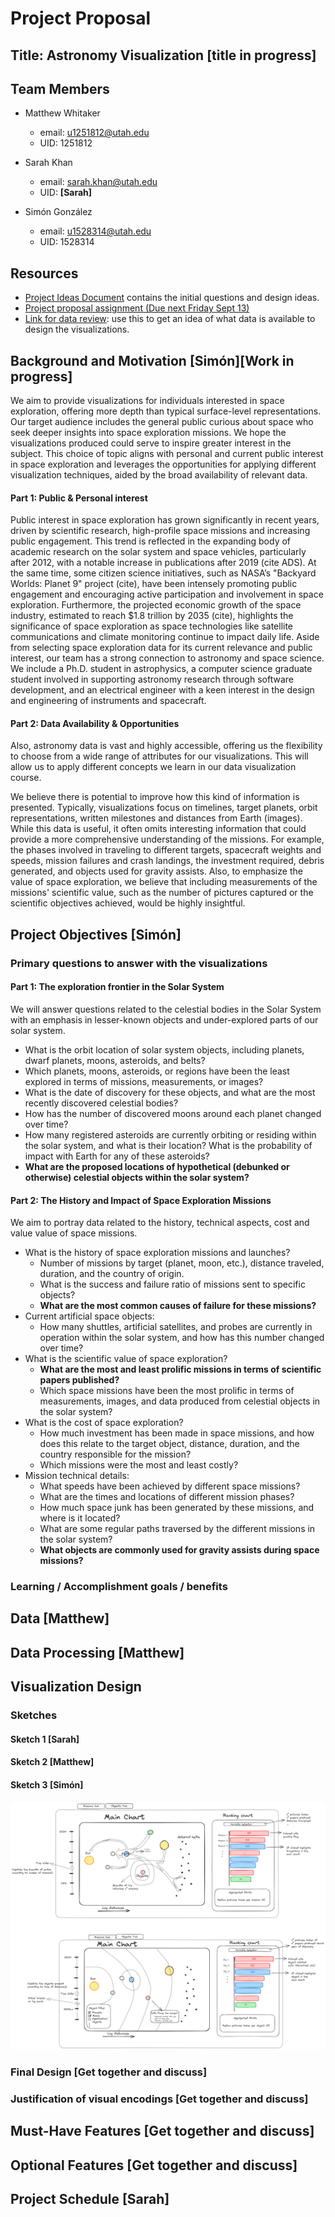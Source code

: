# Project Proposal

## Title: Astronomy Visualization [title in progress]

## Team Members

- Matthew Whitaker
	- email: u1251812@utah.edu
	- UID: 1251812

- Sarah Khan
	- email: sarah.khan@utah.edu
	- UID: **[Sarah]**

- Simón González
	- email: u1528314@utah.edu
	- UID: 1528314

## Resources


* [Project Ideas Document](https://docs.google.com/document/d/1pG8MIJ63O_l-x5lxE9TWMq5bsQBWVphontCbd75LPDg/edit?usp=sharing) contains the initial questions and design ideas. 
* [Project proposal assignment (Due next Friday Sept 13)](https://www.dataviscourse.net/2024/project/#project-proposal)
* [Link for data review](https://planet4589.org/space/gcat/index.html): use this to get an idea of what data is available to design the visualizations.

## Background and Motivation [Simón][Work in progress]


We aim to provide visualizations for individuals interested in space exploration, offering more depth than typical surface-level representations. Our target audience includes the general public curious about space who seek deeper insights into space exploration missions. We hope the visualizations produced could serve to inspire greater interest in the subject. This choice of topic aligns with personal and current public interest in space exploration and leverages the opportunities for applying different visualization techniques, aided by the broad availability of relevant data.

#### Part 1: Public & Personal interest

Public interest in space exploration has grown significantly in recent years, driven by scientific research, high-profile space missions and increasing public engagement. This trend is reflected in the expanding body of academic research on the solar system and space vehicles, particularly after 2012, with a notable increase in publications after 2019 (cite ADS).
At the same time, some citizen science initiatives, such as NASA’s "Backyard Worlds: Planet 9" project (cite), have been intensely promoting public engagement and encouraging active participation and involvement in space exploration.
Furthermore, the projected economic growth of the space industry, estimated to reach $1.8 trillion by 2035 (cite), highlights the significance of space exploration as space technologies like satellite communications and climate monitoring continue to impact daily life.
Aside from selecting space exploration data for its current relevance and public interest, our team has a strong connection to astronomy and space science. We include a Ph.D. student in astrophysics, a computer science graduate student involved in supporting astronomy research through software development, and an electrical engineer with a keen interest in the design and engineering of instruments and spacecraft.

#### Part 2: Data Availability & Opportunities

Also, astronomy data is vast and highly accessible, offering us the flexibility to choose from a wide range of attributes for our visualizations. This will allow us to apply different concepts we learn in our data visualization course.

We believe there is potential to improve how this kind of information is presented. Typically, visualizations focus on timelines, target planets, orbit representations, written milestones and distances from Earth (images). While this data is useful, it often omits interesting information that could provide a more comprehensive understanding of the missions. For example, the phases involved in traveling to different targets, spacecraft weights and speeds, mission failures and crash landings, the investment required, debris generated, and objects used for gravity assists. Also, to emphasize the value of space exploration, we believe that including measurements of the missions' scientific value, such as the number of pictures captured or the scientific objectives achieved, would be highly insightful.

## Project Objectives [Simón]

### Primary questions to answer with the visualizations

#### Part 1: The exploration frontier in the Solar System

We will answer questions related to the celestial bodies in the Solar System with an emphasis in lesser-known objects and under-explored parts of our solar system. 
- What is the orbit location of solar system objects, including planets, dwarf planets, moons, asteroids, and belts?
- Which planets, moons, asteroids, or regions have been the least explored in terms of missions, measurements, or images?
- What is the date of discovery for these objects, and what are the most recently discovered celestial bodies?
- How has the number of discovered moons around each planet changed over time?
 - How many registered asteroids are currently orbiting or residing within the solar system, and what is their location? What is the probability of impact with Earth for any of these asteroids? 
- **What are the proposed locations of hypothetical (debunked or otherwise) celestial objects within the solar system?**

#### Part 2: The History and Impact of Space Exploration Missions
We aim to portray data related to the history, technical aspects, cost and value value of space missions.

- What is the history of space exploration missions and launches?
    - Number of missions by target (planet, moon, etc.), distance traveled, duration, and the country of origin.
    - What is the success and failure ratio of missions sent to specific objects?
    - **What are the most common causes of failure for these missions?**
- Current artificial space objects:
    - How many shuttles, artificial satellites, and probes are currently in operation within the solar system, and how has this number changed over time?
- What is the scientific value of space exploration?
    - **What are the most and least prolific missions in terms of scientific papers published?**
    - Which space missions have been the most prolific in terms of measurements, images, and data produced from celestial objects in the solar system?
- What is the cost of space exploration?
    - How much investment has been made in space missions, and how does this relate to the target object, distance, duration, and the country responsible for the mission?
    - Which missions were the most and least costly?
- Mission technical details:
    - What speeds have been achieved by different space missions?
    - What are the times and locations of different mission phases?
    - How much space junk has been generated by these missions, and where is it located?
    - What are some regular paths traversed by the different missions in the solar system?
    - **What objects are commonly used for gravity assists during space missions?**

### Learning / Accomplishment goals / benefits

## Data [Matthew]

## Data Processing [Matthew]

## Visualization Design

### Sketches

#### Sketch 1 [Sarah]

#### Sketch 2 [Matthew]

#### Sketch 3 [Simón]

![Sketch 3](sketch-simon.png)

### Final Design [Get together and discuss]

### Justification of visual encodings [Get together and discuss]

## Must-Have Features [Get together and discuss]

## Optional Features [Get together and discuss]

## Project Schedule [Sarah]


